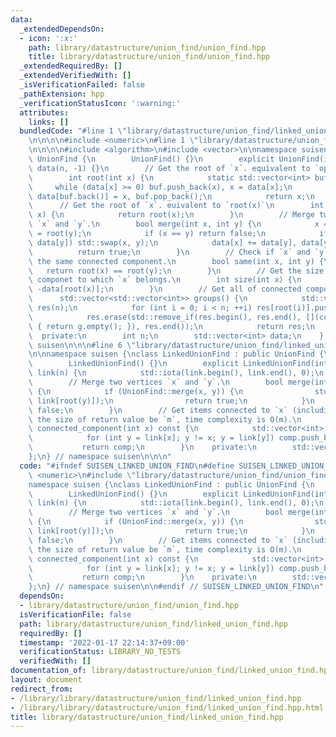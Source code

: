 ```yaml
---
data:
  _extendedDependsOn:
  - icon: ':x:'
    path: library/datastructure/union_find/union_find.hpp
    title: library/datastructure/union_find/union_find.hpp
  _extendedRequiredBy: []
  _extendedVerifiedWith: []
  _isVerificationFailed: false
  _pathExtension: hpp
  _verificationStatusIcon: ':warning:'
  attributes:
    links: []
  bundledCode: "#line 1 \"library/datastructure/union_find/linked_union_find.hpp\"\
    \n\n\n\n#include <numeric>\n#line 1 \"library/datastructure/union_find/union_find.hpp\"\
    \n\n\n\n#include <algorithm>\n#include <vector>\n\nnamespace suisen {\n    struct\
    \ UnionFind {\n        UnionFind() {}\n        explicit UnionFind(int n) : n(n),\
    \ data(n, -1) {}\n        // Get the root of `x`. equivalent to `operator[](x)`\n\
    \        int root(int x) {\n            static std::vector<int> buf;\n       \
    \     while (data[x] >= 0) buf.push_back(x), x = data[x];\n            while (buf.size())\
    \ data[buf.back()] = x, buf.pop_back();\n            return x;\n        }\n  \
    \      // Get the root of `x`. euivalent to `root(x)`\n        int operator[](int\
    \ x) {\n            return root(x);\n        }\n        // Merge two vertices\
    \ `x` and `y`.\n        bool merge(int x, int y) {\n            x = root(x), y\
    \ = root(y);\n            if (x == y) return false;\n            if (data[x] >\
    \ data[y]) std::swap(x, y);\n            data[x] += data[y], data[y] = x;\n  \
    \          return true;\n        }\n        // Check if `x` and `y` belongs to\
    \ the same connected component.\n        bool same(int x, int y) {\n         \
    \   return root(x) == root(y);\n        }\n        // Get the size of connected\
    \ componet to which `x` belongs.\n        int size(int x) {\n            return\
    \ -data[root(x)];\n        }\n        // Get all of connected components.\n  \
    \      std::vector<std::vector<int>> groups() {\n            std::vector<std::vector<int>>\
    \ res(n);\n            for (int i = 0; i < n; ++i) res[root(i)].push_back(i);\n\
    \            res.erase(std::remove_if(res.begin(), res.end(), [](const auto& g)\
    \ { return g.empty(); }), res.end());\n            return res;\n        }\n  \
    \  private:\n        int n;\n        std::vector<int> data;\n    };\n} // namespace\
    \ suisen\n\n\n#line 6 \"library/datastructure/union_find/linked_union_find.hpp\"\
    \n\nnamespace suisen {\nclass LinkedUnionFind : public UnionFind {\n    public:\n\
    \        LinkedUnionFind() {}\n        explicit LinkedUnionFind(int n) : UnionFind(n),\
    \ link(n) {\n            std::iota(link.begin(), link.end(), 0);\n        }\n\
    \        // Merge two vertices `x` and `y`.\n        bool merge(int x, int y)\
    \ {\n            if (UnionFind::merge(x, y)) {\n                std::swap(link[root(x)],\
    \ link[root(y)]);\n                return true;\n            }\n            return\
    \ false;\n        }\n        // Get items connected to `x` (including `x`). Let\
    \ the size of return value be `m`, time complexity is O(m).\n        std::vector<int>\
    \ connected_component(int x) const {\n            std::vector<int> comp {x};\n\
    \            for (int y = link[x]; y != x; y = link[y]) comp.push_back(y);\n \
    \           return comp;\n        }\n    private:\n        std::vector<int> link;\n\
    };\n} // namespace suisen\n\n\n"
  code: "#ifndef SUISEN_LINKED_UNION_FIND\n#define SUISEN_LINKED_UNION_FIND\n\n#include\
    \ <numeric>\n#include \"library/datastructure/union_find/union_find.hpp\"\n\n\
    namespace suisen {\nclass LinkedUnionFind : public UnionFind {\n    public:\n\
    \        LinkedUnionFind() {}\n        explicit LinkedUnionFind(int n) : UnionFind(n),\
    \ link(n) {\n            std::iota(link.begin(), link.end(), 0);\n        }\n\
    \        // Merge two vertices `x` and `y`.\n        bool merge(int x, int y)\
    \ {\n            if (UnionFind::merge(x, y)) {\n                std::swap(link[root(x)],\
    \ link[root(y)]);\n                return true;\n            }\n            return\
    \ false;\n        }\n        // Get items connected to `x` (including `x`). Let\
    \ the size of return value be `m`, time complexity is O(m).\n        std::vector<int>\
    \ connected_component(int x) const {\n            std::vector<int> comp {x};\n\
    \            for (int y = link[x]; y != x; y = link[y]) comp.push_back(y);\n \
    \           return comp;\n        }\n    private:\n        std::vector<int> link;\n\
    };\n} // namespace suisen\n\n#endif // SUISEN_LINKED_UNION_FIND\n"
  dependsOn:
  - library/datastructure/union_find/union_find.hpp
  isVerificationFile: false
  path: library/datastructure/union_find/linked_union_find.hpp
  requiredBy: []
  timestamp: '2022-01-17 22:14:37+09:00'
  verificationStatus: LIBRARY_NO_TESTS
  verifiedWith: []
documentation_of: library/datastructure/union_find/linked_union_find.hpp
layout: document
redirect_from:
- /library/library/datastructure/union_find/linked_union_find.hpp
- /library/library/datastructure/union_find/linked_union_find.hpp.html
title: library/datastructure/union_find/linked_union_find.hpp
---
```


